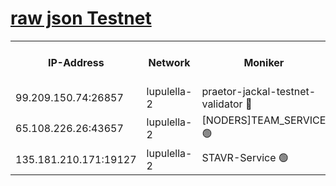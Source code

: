 [raw json Testnet](https://rpc-check.jaclalt.stavr.tech/jaclalt/rpc-jaclalt-result.json)
=

<table><tr><th>IP-Address</th><th>Network</th><th>Moniker</th><th>Latest Block Height</th><th>Earliest Block Height</th><th>Catching Up</th><th>Tx Index</th><th>Voting Power</th><th>Scan Time</th></tr><tr><td>99.209.150.74:26857</td><td>lupulella-2</td><td>praetor-jackal-testnet-validator 🔴</td><td>6301841</td><td>6247155</td><td>False</td><td>on</td><td>91</td><td>2024-01-21T18:03:11.209155579UTC</td></tr><tr><td>65.108.226.26:43657</td><td>lupulella-2</td><td>[NODERS]TEAM_SERVICE 🟢</td><td>6301842</td><td>6282001</td><td>False</td><td>on</td><td>0</td><td>2024-01-21T18:03:19.834868951UTC</td></tr><tr><td>135.181.210.171:19127</td><td>lupulella-2</td><td>STAVR-Service 🟢</td><td>6301840</td><td>6301001</td><td>False</td><td>on</td><td>0</td><td>2024-01-21T18:03:08.517924123UTC</td></tr></table>
